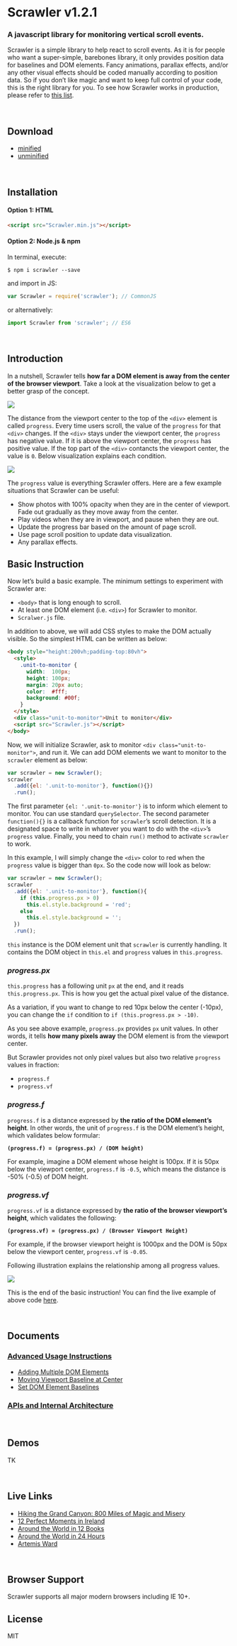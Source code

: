 # Scrawler v1.2.1

### A javascript library for monitoring vertical scroll events.

Scrawler is a simple library to help react to scroll events. As it is for people who want a super-simple, barebones library, it only provides position data for baselines and DOM elements. Fancy animations, parallax effects, and/or any other visual effects should be coded manually according to position data. So if you don’t like magic and want to keep full control of your code, this is the right library for you. To see how Scrawler works in production, please refer to [this list](#live-links).

<br>

## Download

- [minified](https://raw.githubusercontent.com/cy-park/Scrawler/master/dist/Scrawler.min.js)
- [unminified](https://raw.githubusercontent.com/cy-park/Scrawler/master/dist/Scrawler.js)

<br>

## Installation

#### Option 1: HTML

```html
<script src="Scrawler.min.js"></script>
```

#### Option 2: Node.js & npm

In terminal, execute:

```shell
$ npm i scrawler --save
```

and import in JS:

```js
var Scrawler = require('scrawler'); // CommonJS
```

or alternatively:

```js
import Scrawler from 'scrawler'; // ES6
```

<br>

## Introduction

In a nutshell, Scrawler tells **how far a DOM element is away from the center of the browser viewport**. Take a look at the visualization below to get a better grasp of the concept.

![](https://raw.githubusercontent.com/cy-park/Scrawler/master/docs/assets/what_scrawler_tells.png)

The distance from the viewport center to the top of the `<div>` element is called `progress`. Every time users scroll, the value of the `progress` for that `<div>` changes. If the `<div>` stays under the viewport center, the `progress` has negative value. If it is above the viewport center, the `progress` has positive value. If the top part of the `<div>` contancts the viewport center, the value is `0`. Below visualization explains each condition.

![](https://raw.githubusercontent.com/cy-park/Scrawler/master/docs/assets/progress_values.png)

The `progress` value is everything Scrawler offers. Here are a few example situations that Scrawler can be useful:

- Show photos with 100% opacity when they are in the center of viewport. Fade out gradually as they move away from the center. 
- Play videos when they are in viewport, and pause when they are out.
- Update the progress bar based on the amount of page scroll.
- Use page scroll position to update data visualization.
- Any parallax effects.

## Basic Instruction

Now let’s build a basic example. The minimum settings to experiment with Scrawler are:

- `<body>` that is long enough to scroll.
- At least one DOM element (i.e. `<div>`) for Scrawler to monitor.
- `Scralwer.js` file.

In addition to above, we will add CSS styles to make the DOM actually visible. So the simplest HTML can be written as below:

```html
<body style="height:200vh;padding-top:80vh">
  <style>
    .unit-to-monitor {
      width:  100px;
      height: 100px;
      margin: 20px auto;
      color:  #fff;
      background: #00f;
    }
  </style>
  <div class="unit-to-monitor">Unit to monitor</div>
  <script src="Scrawler.js"></script>
</body>
```

Now, we will initialize Scrawler, ask to monitor `<div class="unit-to-monitor">`, and run it. We can add DOM elements we want to monitor to the `scrawler` element as below:

```js
var scrawler = new Scrawler();
scrawler
  .add({el: '.unit-to-monitor'}, function(){})
  .run();
```

The first parameter `{el: '.unit-to-monitor'}` is to inform which element to monitor. You can use standard `querySelector`. The second parameter `function(){}` is a callback function for `scrawler`’s scroll detection. It is a designated space to write in whatever you want to do with the `<div>`’s `progress` value. Finally, you need to chain `run()` method to activate `scrawler` to work.

In this example, I will simply change the `<div>` color to red when the `progress` value is bigger than `0px`. So the code now will look as below:

```js
var scrawler = new Scrawler();
scrawler
  .add({el: '.unit-to-monitor'}, function(){
    if (this.progress.px > 0)
      this.el.style.background = 'red';
    else
      this.el.style.background = '';
  })
  .run();
```

`this` instance is the DOM element unit that `scrawler` is currently handling. It contains the DOM object in `this.el` and `progress` values in `this.progress`.

### _progress.px_

`this.progress` has a following unit `px` at the end, and it reads `this.progress.px`. This is how you get the actual pixel value of the distance.

As a variation, if you want to change to red 10px below the center (-10px), you can change the `if` condition to `if (this.progress.px > -10)`.

As you see above example, `progress.px` provides `px` unit values. In other words, it tells **how many pixels away** the DOM element is from the viewport center.

But Scrawler provides not only pixel values but also two relative `progress` values in fraction:

- `progress.f`
- `progress.vf`

### _progress.f_

`progress.f` is a distance expressed by **the ratio of the DOM element’s height**. In other words, the unit of `progress.f` is the DOM element’s height, which validates below formular:

**`(progress.f) = (progress.px) / (DOM height)`**

For example, imagine a DOM element whose height is 100px. If it is 50px below the viewport center, `progress.f` is `-0.5`, which means the distance is -50% (-0.5) of DOM height.

### _progress.vf_

`progress.vf` is a distance expressed by **the ratio of the browser viewport’s height**, which validates the following:

**`(progress.vf) = (progress.px) / (Browser Viewport Height)`**

For example, if the browser viewport height is 1000px and the DOM is 50px below the viewport center, `progress.vf` is `-0.05`.

Following illustration explains the relationship among all progress values.

![](https://raw.githubusercontent.com/cy-park/Scrawler/master/docs/assets/progress_all.png)

This is the end of the basic instruction! You can find the live example of above code [here](https://codepen.io/cypark/pen/GEpjKx).

<br>

## Documents

### [Advanced Usage Instructions](https://github.com/cy-park/Scrawler/blob/master/doc/ADVANCED.md)

- [Adding Multiple DOM Elements](https://github.com/cy-park/Scrawler/blob/master/doc/ADVANCED.md)
- [Moving Viewport Baseline at Center](https://github.com/cy-park/Scrawler/blob/master/doc/ADVANCED.md)
- [Set DOM Element Baselines](https://github.com/cy-park/Scrawler/blob/master/doc/ADVANCED.md)

### [APIs and Internal Architecture](https://github.com/cy-park/Scrawler/blob/master/doc/API.md)

<br>

## Demos

TK

<br>

## Live Links

- [Hiking the Grand Canyon: 800 Miles of Magic and Misery](http://www.nationalgeographic.com/adventure/2016/11/grand-canyon-national-parks-interactive-map/)
- [12 Perfect Moments in Ireland](http://www.nationalgeographic.com/travel/destinations/europe/ireland/12-perfect-moments-places-destinations/)
- [Around the World in 12 Books](http://www.nationalgeographic.com/travel/features/12-books-read-around-world/)
- [Around the World in 24 Hours](http://www.nationalgeographic.com/travel/features/around-the-world-in-24-hours/)
- [Artemis Ward](http://artemisward.com/)

<br>

## Browser Support

Scrawler supports all major modern browsers including IE 10+.

## License

MIT
